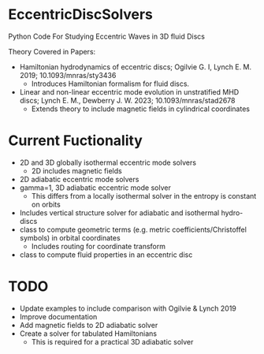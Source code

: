 # EccentricDiscSolvers
Python Code For Studying Eccentric Waves in 3D fluid Discs

Theory Covered in Papers:

 * Hamiltonian hydrodynamics of eccentric discs; Ogilvie G. I, Lynch E. M. 2019; 10.1093/mnras/sty3436
   - Introduces Hamiltonian formalism for fluid discs.
 * Linear and non-linear eccentric mode evolution in unstratified MHD discs; Lynch E. M., Dewberry J. W. 2023; 10.1093/mnras/stad2678  
   - Extends theory to include magnetic fields in cylindrical coordinates

# Current Fuctionality

 * 2D and 3D globally isothermal eccentric mode solvers
   - 2D includes magnetic fields
 * 2D adiabatic eccentric mode solvers
 * gamma=1, 3D adiabatic eccentric mode solver
   - This differs from a locally isothermal solver in the entropy is constant on orbits
 * Includes vertical structure solver for adiabatic and isothermal hydro-discs
 * class to compute geometric terms (e.g. metric coefficients/Christoffel symbols) in orbital coordinates
   - Includes routing for coordinate transform
 * class to compute fluid properties in an eccentric disc

# TODO

 * Update examples to include comparison with Ogilvie & Lynch 2019
 * Improve documentation
 * Add magnetic fields to 2D adiabatic solver
 * Create a solver for tabulated Hamiltonians
   - This is required for a practical 3D adiabatic solver
